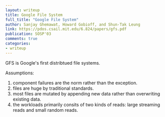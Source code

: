 ```yaml
---
layout: writeup
title: Google File System
full_title: "Google File System"
author: Sanjay Ghemawat, Howard Gobioff, and Shun-Tak Leung
link: https://pdos.csail.mit.edu/6.824/papers/gfs.pdf
publication: SOSP'03
comments: true
categories:
- writeup
---
```


GFS is Google's first distribtued file systems.

Assumptions:
1. component failures are the norm rather than the exception.
2. files are huge by traditional standards.
3. most files are mutated by appending new data rather than overwriting existing data.
4. the workloads primarily consits of two kinds of reads: large streaming reads and small random reads.